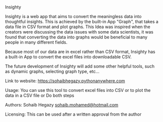 Insighty

Insighty is a web app that aims to convert the meaningless data into thoughtful insights. This is achieved by the built-in App "Graph", that takes a data file in CSV format and plot graphs. This Idea was inspired when the creators were discussing the data issues with some data scientists, it was found that converting the data into graphs would be beneficial to many people in many different fields.

Because most of our data are in excel rather than CSV format, Insighty has a built-in App to convert the excel files into downloadable CSV.

The future development of Insighty will add some other helpful tools, such as dynamic graphs, selecting graph type, etc...

Link to website:
https://sohaibhegazy.pythonanywhere.com

Usage:
You can use this tool to convert excel files into CSV
or
to plot the data in a CSV file
or
Do both steps

Authors:
Sohaib Hegazy <sohaib.mohamed@hotmail.com>

Licensing:
This can be used after a written approval from the author



